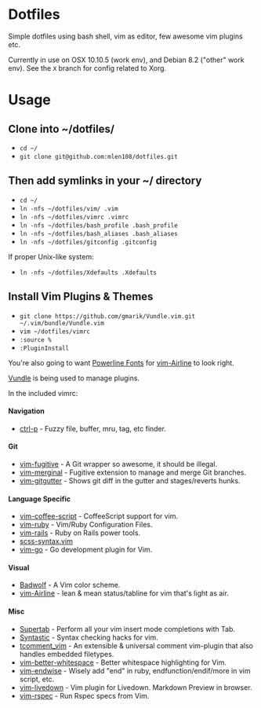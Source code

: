 Dotfiles
========

Simple dotfiles using bash shell, vim as editor, few awesome vim plugins etc.

Currently in use on OSX 10.10.5 (work env), and Debian 8.2 ("other" work env). See the `X` branch for config related to Xorg.

Usage
========

## Clone into ~/dotfiles/

* `cd ~/`
* `git clone git@github.com:mlen108/dotfiles.git`

## Then add symlinks in your ~/ directory

* `cd ~/`
* `ln -nfs ~/dotfiles/vim/ .vim`
* `ln -nfs ~/dotfiles/vimrc .vimrc`
* `ln -nfs ~/dotfiles/bash_profile .bash_profile`
* `ln -nfs ~/dotfiles/bash_aliases .bash_aliases`
* `ln -nfs ~/dotfiles/gitconfig .gitconfig`

If proper Unix-like system:
* `ln -nfs ~/dotfiles/Xdefaults .Xdefaults`

## Install Vim Plugins & Themes

* `git clone https://github.com/gmarik/Vundle.vim.git ~/.vim/bundle/Vundle.vim`
* `vim ~/dotfiles/vimrc`
* `:source %`
* `:PluginInstall`

You're also going to want [Powerline Fonts](https://github.com/powerline/fonts) for [vim-Airline](https://github.com/bling/vim-airline) to look right.

[Vundle](https://github.com/gmarik/Vundle.vim) is being used to manage plugins.

In the included vimrc:

#### Navigation

* [ctrl-p](https://github.com/kien/ctrlp.vim) - Fuzzy file, buffer, mru, tag, etc finder.

#### Git

* [vim-fugitive](https://github.com/tpope/vim-fugitive) - A Git wrapper so awesome, it should be illegal.
* [vim-merginal](https://github.com/idanarye/vim-merginal) - Fugitive extension to manage and merge Git branches.
* [vim-gitgutter](https://github.com/airblade/vim-gitgutter) - Shows git diff in the gutter and stages/reverts hunks.

#### Language Specific
* [vim-coffee-script](https://github.com/kchmck/vim-coffee-script) - CoffeeScript support for vim.
* [vim-ruby](https://github.com/vim-ruby/vim-ruby) - Vim/Ruby Configuration Files.
* [vim-rails](https://github.com/tpope/vim-rails) - Ruby on Rails power tools.
* [scss-syntax.vim](https://github.com/cakebaker/scss-syntax.vim)
* [vim-go](https://github.com/fatih/vim-go) - Go development plugin for Vim.

#### Visual

* [Badwolf](https://github.com/sjl/badwolf) - A Vim color scheme.
* [vim-Airline](https://github.com/bling/vim-airline) - lean & mean status/tabline for vim that's light as air.

#### Misc

* [Supertab](https://github.com/ervandew/supertab) - Perform all your vim insert mode completions with Tab.
* [Syntastic](https://github.com/scrooloose/syntastic) - Syntax checking hacks for vim.
* [tcomment_vim](https://github.com/tomtom/tcomment_vim) - An extensible & universal comment vim-plugin that also handles embedded filetypes.
* [vim-better-whitespace](https://github.com/ntpeters/vim-better-whitespace) - Better whitespace highlighting for Vim.
* [vim-endwise](https://github.com/tpope/vim-endwise) - Wisely add "end" in ruby, endfunction/endif/more in vim script, etc.
* [vim-livedown](https://github.com/shime/vim-livedown) - Vim plugin for Livedown. Markdown Preview in browser.
* [vim-rspec](https://github.com/thoughtbot/vim-rspec) - Run Rspec specs from Vim.


